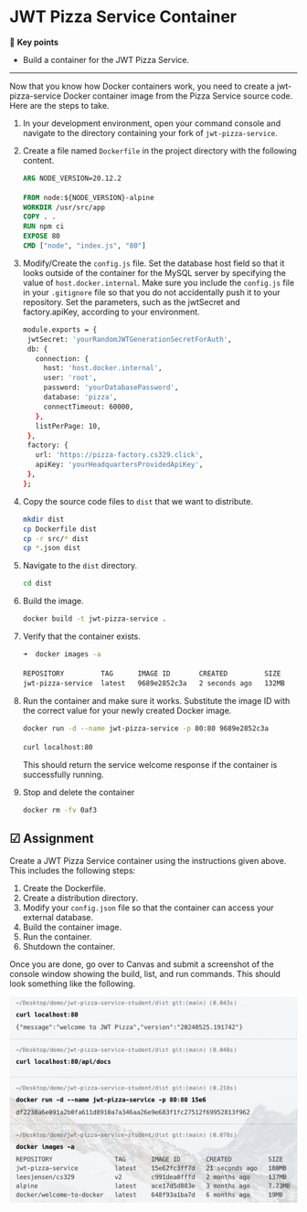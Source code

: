 # JWT Pizza Service Container

🔑 **Key points**

- Build a container for the JWT Pizza Service.

---

Now that you know how Docker containers work, you need to create a jwt-pizza-service Docker container image from the Pizza Service source code. Here are the steps to take.

1. In your development environment, open your command console and navigate to the directory containing your fork of `jwt-pizza-service`.
1. Create a file named `Dockerfile` in the project directory with the following content.

   ```dockerfile
   ARG NODE_VERSION=20.12.2

   FROM node:${NODE_VERSION}-alpine
   WORKDIR /usr/src/app
   COPY . .
   RUN npm ci
   EXPOSE 80
   CMD ["node", "index.js", "80"]
   ```

1. Modify/Create the `config.js` file. Set the database host field so that it looks outside of the container for the MySQL server by specifying the value of `host.docker.internal`. Make sure you include the `config.js` file in your `.gitignore` file so that you do not accidentally push it to your repository. Set the parameters, such as the jwtSecret and factory.apiKey, according to your environment.
   ```sh
   module.exports = {
    jwtSecret: 'yourRandomJWTGenerationSecretForAuth',
    db: {
      connection: {
        host: 'host.docker.internal',
        user: 'root',
        password: 'yourDatabasePassword',
        database: 'pizza',
        connectTimeout: 60000,
      },
      listPerPage: 10,
    },
    factory: {
      url: 'https://pizza-factory.cs329.click',
      apiKey: 'yourHeadquartersProvidedApiKey',
    },
   };
   ```
1. Copy the source code files to `dist` that we want to distribute.
   ```sh
   mkdir dist
   cp Dockerfile dist
   cp -r src/* dist
   cp *.json dist
   ```
1. Navigate to the `dist` directory.
   ```sh
   cd dist
   ```
1. Build the image.
   ```sh
   docker build -t jwt-pizza-service .
   ```
1. Verify that the container exists.

   ```sh
   ➜  docker images -a

   REPOSITORY         TAG      IMAGE ID       CREATED         SIZE
   jwt-pizza-service  latest   9689e2852c3a   2 seconds ago   132MB
   ```

1. Run the container and make sure it works. Substitute the image ID with the correct value for your newly created Docker image.

   ```sh
   docker run -d --name jwt-pizza-service -p 80:80 9689e2852c3a

   curl localhost:80
   ```

   This should return the service welcome response if the container is successfully running.

1. Stop and delete the container
   ```sh
   docker rm -fv 0af3
   ```

## ☑ Assignment

Create a JWT Pizza Service container using the instructions given above. This includes the following steps:

1. Create the Dockerfile.
1. Create a distribution directory.
1. Modify your `config.json` file so that the container can access your external database.
1. Build the container image.
1. Run the container.
1. Shutdown the container.

Once you are done, go over to Canvas and submit a screenshot of the console window showing the build, list, and run commands. This should look something like the following.

![Docker successful run](dockerSuccess.png)

